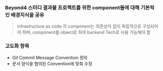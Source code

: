 ### Beyond4 스터디 결과물 프로젝트를 위한 component들에 대해 기본적인 배경지식을 공유
> infrastructure as code 
> 각 component는 의존성이 없이 독립적으로 구성되어야 하며, component를 object로 하여 backend Tech로 사용 가능해야 함

### 고도화 항목
- Git Commit Message Convention 정의 
- 문서 양식을 협의된 Convention에 맞춰 수정

